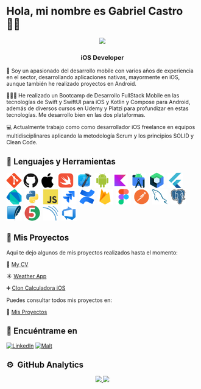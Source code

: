 #  Hola, mi nombre es Gabriel Castro 👋🏻 

<div id="header" align="center">
  <img src="https://user-images.githubusercontent.com/74038190/229223263-cf2e4b07-2615-4f87-9c38-e37600f8381a.gif" width="500"/>
</div>

<div id="header" align="center">

### iOS Developer
</div

📱 Soy un apasionado del desarrollo mobile con varios años de experiencia en el sector, desarrollando aplicaciones nativas, mayormente en iOS, aunque también he realizado proyectos en Android.

🧑🏻‍💻 He realizado un Bootcamp de Desarrollo FullStack Mobile en las tecnologías de Swift y SwiftUI para iOS y Kotlin y Compose para Android, además de diversos cursos en Udemy y Platzi para profundizar en estas tecnologías. Me desarrollo bien en las dos plataformas.

💻 Actualmente trabajo como como desarrollador iOS freelance en equipos multidisciplinares aplicando la metodología Scrum y los principios SOLID y Clean Code.


   ## 🔨 Lenguajes y Herramientas
   <div>
       <img src="https://github.com/devicons/devicon/blob/master/icons/git/git-original.svg" title="Git" **alt="Git" width="40" height="40"/>
       <img src="https://github.com/devicons/devicon/blob/master/icons/github/github-original.svg" title="GitHub" **alt="GitHub" width="40" height="40"/>
       <img src="https://github.com/devicons/devicon/blob/master/icons/apple/apple-original.svg"  title="iOS" alt="iOS" width="40" height="40"/>&nbsp;
       <img src="https://github.com/devicons/devicon/blob/master/icons/swift/swift-original.svg"  title="Swift" alt="Swift" width="40" height="40"/>&nbsp;
       <img src="https://github.com/devicons/devicon/blob/master/icons/xcode/xcode-original.svg"  title="Xcode" alt="Xcode" width="40" height="40"/>&nbsp;
       <img src="https://github.com/devicons/devicon/blob/master/icons/android/android-original.svg"  title="Android" alt="Android" width="40" height="40"/>&nbsp;
       <img src="https://github.com/devicons/devicon/blob/master/icons/kotlin/kotlin-original.svg"  title="Kotlin" alt="Kotlin" width="40" height="40"/>&nbsp;
       <img src="https://github.com/devicons/devicon/blob/master/icons/androidstudio/androidstudio-original.svg"  title="Android Studio" alt="Android Studio" width="40" height="40"/>&nbsp;
       <img src="https://github.com/devicons/devicon/blob/master/icons/jetpackcompose/jetpackcompose-original.svg"  title="Compose" alt="Compose" width="40" height="40"/>&nbsp;
      <img src="https://github.com/devicons/devicon/blob/master/icons/flutter/flutter-original.svg"  title="Flutter" alt="Flutter" width="40" height="40"/>&nbsp;
      <img src="https://github.com/devicons/devicon/blob/master/icons/dart/dart-original.svg"  title="Dart" alt="Dart" width="40" height="40"/>&nbsp;
       <img src="https://github.com/devicons/devicon/blob/master/icons/python/python-original.svg"  title="Python" alt="Python" width="40" height="40"/>&nbsp;
       <img src="https://github.com/devicons/devicon/blob/master/icons/javascript/javascript-original.svg"  title="JavaScript" alt="JavaScript" width="40" height="40"/>&nbsp;
       <img src="https://github.com/devicons/devicon/blob/master/icons/jira/jira-original.svg"  title="Jira" alt="Jira" width="40" height="40"/>&nbsp;
       <img src="https://github.com/devicons/devicon/blob/master/icons/confluence/confluence-original.svg"  title="Confluence" alt="Confluence" width="40" height="40"/>&nbsp;
       <img src="https://github.com/devicons/devicon/blob/master/icons/firebase/firebase-original.svg"  title="Firebase" alt="Firebase" width="40" height="40"/>&nbsp;
       <img src="https://github.com/devicons/devicon/blob/master/icons/figma/figma-original.svg"  title="Figma" alt="Figma" width="40" height="40"/>&nbsp;
       <img src="https://github.com/devicons/devicon/blob/master/icons/postman/postman-original.svg"  title="Postman" alt="Postman" width="40" height="40"/>&nbsp;
       <img src="https://github.com/devicons/devicon/blob/master/icons/mysql/mysql-original.svg"  title="MySQL" alt="MySQL" width="40" height="40"/>&nbsp;
       <img src="https://github.com/devicons/devicon/blob/master/icons/postgresql/postgresql-original.svg"  title="Postgre" alt="Postgre" width="40" height="40"/>&nbsp;
       <img src="https://github.com/devicons/devicon/blob/master/icons/sqlite/sqlite-original.svg"  title="SQLite" alt="SQLite" width="40" height="40"/>&nbsp;
       <img src="https://github.com/devicons/devicon/blob/master/icons/junit/junit-original.svg"  title="JUnit" alt="JUnit" width="40" height="40"/>&nbsp;
       <img src="https://github.com/devicons/devicon/blob/master/icons/sonarqube/sonarqube-original.svg"  title="SonarQube" alt="SonarQube" width="40" height="40"/>&nbsp;
       <img src="https://github.com/devicons/devicon/blob/master/icons/azuredevops/azuredevops-original.svg"  title="Azure Devops" alt="Azure Devops" width="40" height="40"/>&nbsp;
   </div>

## 💼 Mis Proyectos
Aqui te dejo algunos de mis proyectos realizados hasta el momento:

 📑 [My CV](https://github.com/gcalvarez93/my-cv)
 
 ☀️ [Weather App](https://github.com/gcalvarez93/weather-ios-app)

 ➕ [Clon Calculadora iOS](https://github.com/gcalvarez93/calculadora-ios)

 Puedes consultar todos mis proyectos en: 

💼 [Mis Proyectos](https://github.com/gcalvarez93?tab=repositories)

## 🔎 Encuéntrame en
[![LinkedIn](https://img.shields.io/badge/LinkedIn-Gabriel_Castro-0077B5?style=for-the-badge&logo=linkedin&logoColor=white&labelColor=101010)](https://www.linkedin.com/in/gabriel-castro-alvarez)
[![Malt](https://img.shields.io/badge/Malt-Gabriel_Castro-FF0000?style=for-the-badge&logo=malt&logoColor=white&labelColor=101010)](https://www.malt.es/profile/gabrielcastroalvarez)


## ⚙️ &nbsp;GitHub Analytics

<p align="center">
<a href="https://github.com/gcalvarez93">
  <img height="180em" src="https://github-readme-stats-eight-theta.vercel.app/api?username=gcalvarez93&show_icons=true&theme=algolia&include_all_commits=true&count_private=true"/>
  <img height="180em" src="https://github-readme-stats-eight-theta.vercel.app/api/top-langs/?username=gcalvarez93&layout=compact&langs_count=8&theme=algolia"/>
</a>
</p>
